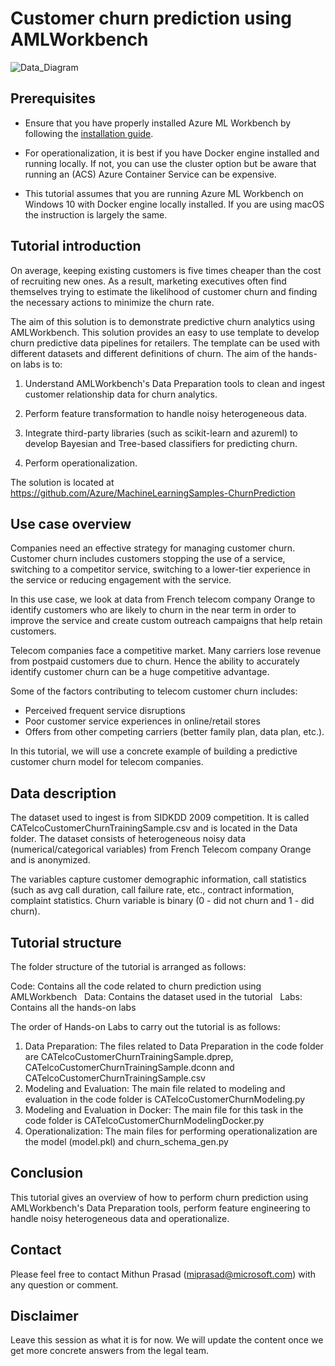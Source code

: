 # Customer churn prediction using AMLWorkbench

![Data_Diagram](https://www.usb-antivirus.com/wp-content/uploads/2014/11/tutorial-windwos-10-2-320x202.png)
## Prerequisites

* Ensure that you have properly installed Azure ML Workbench by following the [installation guide](https://github.com/Azure/ViennaDocs/blob/master/Documentation/Installation.md).

* For operationalization, it is best if you have Docker engine installed and running locally. If not, you can use the cluster option but be aware that running an (ACS) Azure Container Service can be expensive.

* This tutorial assumes that you are running Azure ML Workbench on Windows 10 with Docker engine locally installed. If you are using macOS the instruction is largely the same.

## Tutorial introduction
On average, keeping existing customers is five times cheaper than the cost of recruiting new ones. As a result, marketing executives often find themselves trying to estimate the likelihood of customer churn and finding the necessary actions to minimize the churn rate.

The aim of this solution is to demonstrate predictive churn analytics using AMLWorkbench. This solution provides an easy to use template to develop churn predictive data pipelines for retailers. The template can be used with different datasets and different definitions of churn. The aim of the hands-on labs is to:

1. Understand AMLWorkbench's Data Preparation tools to clean and ingest customer relationship data for churn analytics.

2. Perform feature transformation to handle noisy heterogeneous data.

3. Integrate third-party libraries (such as scikit-learn and azureml) to develop Bayesian and Tree-based classifiers for predicting churn.

4. Perform operationalization.

The solution is located at https://github.com/Azure/MachineLearningSamples-ChurnPrediction

## Use case overview
Companies need an effective strategy for managing customer churn. Customer churn includes customers stopping the use of a service, switching to a competitor service, switching to a lower-tier experience in the service or reducing engagement with the service.

In this use case, we look at data from French telecom company Orange to identify customers who are likely to churn in the near term in order to improve the service and create custom outreach campaigns that help retain customers.

Telecom companies face a competitive market. Many carriers lose revenue from postpaid customers due to churn. Hence the ability to accurately identify customer churn can be a huge competitive advantage.

Some of the factors contributing to telecom customer churn includes:

* Perceived frequent service disruptions
* Poor customer service experiences in online/retail stores
* Offers from other competing carriers (better family plan, data plan, etc.).

In this tutorial, we will use a concrete example of building a predictive customer churn model for telecom companies.

## Data description

The dataset used to ingest is from SIDKDD 2009 competition. It is called CATelcoCustomerChurnTrainingSample.csv and is located in the Data folder. The dataset consists of heterogeneous noisy data (numerical/categorical variables) from French Telecom company Orange and is anonymized.

The variables capture customer demographic information, call statistics (such as avg call duration, call failure rate, etc., contract information, complaint statistics. Churn variable is binary (0 - did not churn and 1 - did churn).

## Tutorial structure

The folder structure of the tutorial is arranged as follows:

Code: Contains all the code related to churn prediction using AMLWorkbench  
Data: Contains the dataset used in the tutorial  
Labs: Contains all the hands-on labs

The order of Hands-on Labs to carry out the tutorial is as follows:
1. Data Preparation:
The files related to Data Preparation in the code folder are CATelcoCustomerChurnTrainingSample.dprep, CATelcoCustomerChurnTrainingSample.dconn and CATelcoCustomerChurnTrainingSample.csv
2. Modeling and Evaluation:
The main file related to modeling and evaluation in the code folder is CATelcoCustomerChurnModeling.py
3. Modeling and Evaluation in Docker:
The main file for this task in the code folder is CATelcoCustomerChurnModelingDocker.py
4. Operationalization:
The main files for performing operationalization are the model (model.pkl) and churn_schema_gen.py

## Conclusion
This tutorial gives an overview of how to perform churn prediction using AMLWorkbench's Data Preparation tools, perform feature engineering to handle noisy heterogeneous data and operationalize.

## Contact
Please feel free to contact Mithun Prasad (miprasad@microsoft.com) with any question or comment.

## Disclaimer
Leave this session as what it is for now. We will update the content once we get more concrete answers from the legal team.